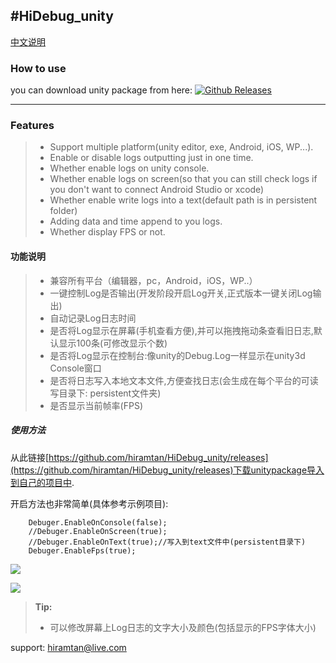 #HiDebug_unity
----------------------
[中文说明](https://github.com/hiramtan/HiDebug_unity/releases)


### How to use
 you can download unity package from here: [![Github Releases](https://img.shields.io/github/downloads/atom/atom/latest/total.svg)](https://github.com/hiramtan/HiDebug_unity/releases)

-------

### Features

>- Support multiple platform(unity editor, exe, Android, iOS, WP...).
>- Enable or disable logs outputting just in one time.
>- Whether enable logs on unity console.
>- Whether enable logs on screen(so that you can still check logs if you don't want to connect Android Studio or xcode)
>- Whether enable write logs into a text(default path is in persistent folder)
>- Adding data and time append to you logs.
>- Whether display FPS or not.

#### 功能说明
> - 兼容所有平台（编辑器，pc，Android，iOS，WP..）
> - 一键控制Log是否输出(开发阶段开启Log开关,正式版本一键关闭Log输出)
> - 自动记录Log日志时间
> - 是否将Log显示在屏幕(手机查看方便),并可以拖拽拖动条查看旧日志,默认显示100条(可修改显示个数)
> - 是否将Log显示在控制台:像unity的Debug.Log一样显示在unity3d Console窗口
> - 是否将日志写入本地文本文件,方便查找日志(会生成在每个平台的可读写目录下: persistent文件夹)
> - 是否显示当前帧率(FPS)

##### 使用方法
从此链接[https://github.com/hiramtan/HiDebug_unity/releases](https://github.com/hiramtan/HiDebug_unity/releases)下载unitypackage导入到自己的项目中.

开启方法也非常简单(具体参考示例项目):

        Debuger.EnableOnConsole(false); 
        //Debuger.EnableOnScreen(true);
        //Debuger.EnableOnText(true);//写入到text文件中(persistent目录下)
        Debuger.EnableFps(true);
        

[![](https://i1.wp.com/hiramtan.files.wordpress.com/2017/08/20160606212804163.png?ssl=1&w=450)](https://i1.wp.com/hiramtan.files.wordpress.com/2017/08/20160606212804163.png?ssl=1&w=450)

[![](https://i1.wp.com/hiramtan.files.wordpress.com/2017/08/20160606213032591.png?ssl=1&w=450)](https://i1.wp.com/hiramtan.files.wordpress.com/2017/08/20160606213032591.png?ssl=1&w=450)

> **Tip:**
> - 可以修改屏幕上Log日志的文字大小及颜色(包括显示的FPS字体大小)

support: hiramtan@live.com
